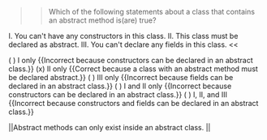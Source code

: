 >>Which of the following statements about a class that contains an abstract method is(are) true?</p>
<p>I.   You can't have any constructors in this class.
II.  This class must be declared as abstract.
III. You can't declare any fields in this class. <<

( ) I only {{Incorrect because constructors can be declared in an abstract class.}}
(x) II only {{Correct because a class with an abstract method must be declared abstract.}}
( ) III only {{Incorrect because fields can be declared in an abstract class.}}
( ) I and II only {{Incorrect because constructors can be declared in an abstract class.}}
( ) I, II, and III {{Incorrect because constructors and fields can be declared in an abstract class.}}

||Abstract methods can only exist inside an abstract class. ||
